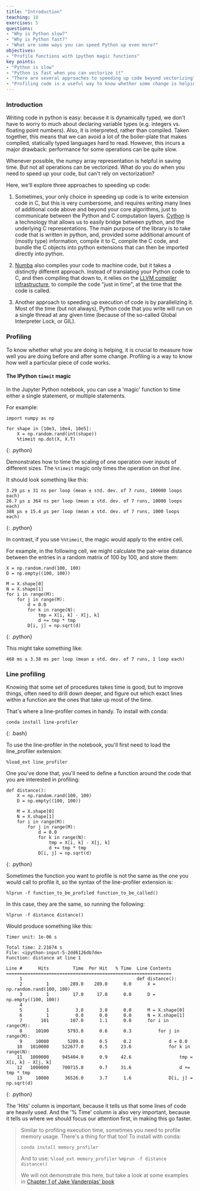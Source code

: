 ```yaml
---
title: "Introduction"
teaching: 10
exercises: 5
questions:
- "Why is Python slow?"
- "Why is Python fast?"
- "What are some ways you can speed Python up even more?"
objectives:
- "Profile functions with ipython magic functions"
key points:
- "Python is slow"
- "Python is fast when you can vectorize it"
- "There are several approaches to speeding up code beyond vectorizing"
- "Profiling code is a useful way to know whether some change is helping"
---
```


### Introduction

Writing code in python is easy: because it is dynamically typed, we don't have
to worry to much about declaring variable types (e.g. integers vs. floating
point numbers). Also, it is interpreted, rather than compiled. Taken together,
this means that we can avoid a lot of the boiler-plate that makes compiled,
statically typed languages hard to read. However, this incurs a major drawback:
performance for some operations can be quite slow.

Whenever possible, the numpy array representation is helpful in saving
time. But not all operations can be vectorized. What do you do when you need
to speed up your code, but can't rely on vectorization?

Here, we'll explore three approaches to speeding up code:

1. Sometimes, your only choice in speeding up code is to write extension
   code in C, but this is very cumbersome, and requires writing many
   lines of additional code above and beyond your core algorithms, just
   to communicate between the Python and C computation layers.
   [Cython](http://cython.org/) is a technology that allows us to easily
   bridge between python, and the underlying C representations. The main
   purpose of the library is to take code that is written in python, and,
   provided some additional amount of (mostly type) information, compile
   it to C, compile the C code, and bundle the C objects into python
   extensions that can then be imported directly into python.

2. [Numba](https://numba.pydata.org/) also compiles your code to machine
   code, but it takes a distinctly different approach. Instead of
   translating your Python code to C, and then compiling that down to, it
   relies on the [LLVM compiler infrastructure](http://llvm.org/), to
   compile the code "just in time", at the time that the code is called.

3. Another approach to speeding up execution of code is by parallelizing
   it. Most of the time (but not always), Python code that you write will
   run on a single thread at any given time (because of the so-called
   Global Interpreter Lock, or GIL).

### Profiling

To know whether what you are doing is helping, it is crucial to measure
how well you are doing before and after some change. Profiling is a way
to know how well a particular piece of code works.

#### The IPython `timeit` magic

In the Jupyter Python notebook, you can use a 'magic' function to time
either a single statement, or multiple statements.

For example:

~~~
import numpy as np

for shape in [10e3, 10e4, 10e5]:
    X = np.random.rand(int(shape))
    %timeit np.dot(X, X.T)
~~~
{: .python}

Demonstrates how to time the scaling of one operation over inputs of
different sizes. The `%timeit` magic only times the operation on _that line_.

It should look something like this:

~~~
3.29 µs ± 31 ns per loop (mean ± std. dev. of 7 runs, 100000 loops each)
26.7 µs ± 364 ns per loop (mean ± std. dev. of 7 runs, 10000 loops each)
388 µs ± 15.4 µs per loop (mean ± std. dev. of 7 runs, 1000 loops each)
~~~
{: .python}

In contrast, if you use `%%timeit`, the magic would apply to the entire cell.

For example, in the following cell, we might calculate the pair-wise
distance between the entries in a random matrix of 100 by 100, and store
them:

~~~
X = np.random.rand(100, 100)
D = np.empty((100, 100))

M = X.shape[0]
N = X.shape[1]
for i in range(M):
    for j in range(M):
        d = 0.0
        for k in range(N):
            tmp = X[i, k] - X[j, k]
            d += tmp * tmp
        D[i, j] = np.sqrt(d)
~~~
{: .python}


This might take something like:

~~~
468 ms ± 3.38 ms per loop (mean ± std. dev. of 7 runs, 1 loop each)
~~~

### Line profiling

Knowing that some set of procedures takes time is good, but to improve
things, often need to drill down deeper, and figure out which exact lines
within a function are the ones that take up most of the time.

That's where a line-profiler comes in handy. To install with conda:

~~~
conda install line-profiler
~~~
{: .bash}

To use the line-profiler in the notebook, you'll first need to load the
line_profiler extension:


~~~
%load_ext line_profiler
~~~


One you've done that, you'll need to define a function around the code
that you are interested in profiling:

~~~
def distance():
    X = np.random.rand(100, 100)
    D = np.empty((100, 100))

    M = X.shape[0]
    N = X.shape[1]
    for i in range(M):
        for j in range(M):
            d = 0.0
            for k in range(N):
                tmp = X[i, k] - X[j, k]
                d += tmp * tmp
            D[i, j] = np.sqrt(d)
~~~
{: .python}

Sometimes the function you want to profile is not the same as the one you
would call to profile it, so the syntax of the line-profiler extension
is:

~~~
%lprun -f function_to_be_profiled function_to_be_called()
~~~

In this case, they are the same, so running the following:

~~~
%lprun -f distance distance()
~~~

Would produce something like this:

~~~
Timer unit: 1e-06 s

Total time: 2.21674 s
File: <ipython-input-5-2dd6126db7de>
Function: distance at line 1

Line #      Hits         Time  Per Hit   % Time  Line Contents
==============================================================
     1                                           def distance():
     2         1        289.0    289.0      0.0      X = np.random.rand(100, 100)
     3         1         17.0     17.0      0.0      D = np.empty((100, 100))
     4
     5         1          3.0      3.0      0.0      M = X.shape[0]
     6         1          0.0      0.0      0.0      N = X.shape[1]
     7       101        107.0      1.1      0.0      for i in range(M):
     8     10100       5793.0      0.6      0.3          for j in range(M):
     9     10000       5209.0      0.5      0.2              d = 0.0
    10   1010000     522677.0      0.5     23.6              for k in range(N):
    11   1000000     945404.0      0.9     42.6                  tmp = X[i, k] - X[j, k]
    12   1000000     700715.0      0.7     31.6                  d += tmp * tmp
    13     10000      36526.0      3.7      1.6              D[i, j] = np.sqrt(d)
~~~
{: .python}


The 'Hits' column is important, because it tells us that some lines of
code are heavily used. And the '% Time' column is also very important,
because it tells us where we should focus our attention first, in making
this go faster.



> Similar to profiling execution time, sometimes you need to profile memory
> usage. There's a thing for that too!
> To install with conda:
>
>   `conda install memory_profiler`
>
> And to use:
>   `%load_ext memory_profiler`
>   `%mprun -f distance distance()`
>
> We will not demonstrate this here, but take a look at some examples
> in [Chapter 1 of Jake Vanderplas' book](https://jakevdp.github.io/PythonDataScienceHandbook/01.07-timing-and-profiling.html)
